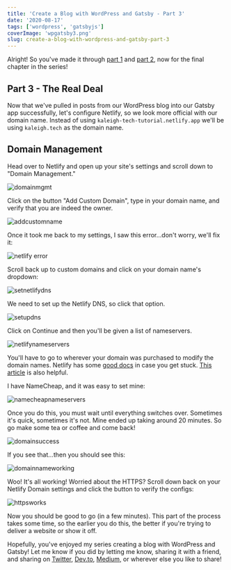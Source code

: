 ```yaml
---
title: 'Create a Blog with WordPress and Gatsby - Part 3'
date: '2020-08-17'
tags: ['wordpress', 'gatsbyjs']
coverImage: 'wpgatsby3.png'
slug: create-a-blog-with-wordpress-and-gatsby-part-3
---
```


Alright! So you've made it through [part 1](/blog/create-a-blog-with-wordpress-and-gatsby-part-1) and [part 2](/blog/create-a-blog-with-wordpress-and-gatsby-part-2), now for the final chapter in the series!

## Part 3 - The Real Deal

Now that we've pulled in posts from our WordPress blog into our Gatsby app successfully, let's configure Netlify, so we look more official with our domain name. Instead of using `kaleigh-tech-tutorial.netlify.app` we'll be using `kaleigh.tech` as the domain name.

## Domain Management

Head over to Netlify and open up your site's settings and scroll down to "Domain Management."

![domainmgmt](images/domainmanagement.png)

Click on the button "Add Custom Domain", type in your domain name, and verify that you are indeed the owner.

![addcustomname](images/addcustomname.png)

Once it took me back to my settings, I saw this error...don't worry, we'll fix it:

![netlify error](images/netlifyerror.png)

Scroll back up to custom domains and click on your domain name's dropdown:

![setnetlifydns](images/setnetlifydns.png)

We need to set up the Netlify DNS, so click that option.

![setupdns](images/setupdns.png)

Click on Continue and then you'll be given a list of nameservers.

![netlifynameservers](images/netlifynameservers.png)

You'll have to go to wherever your domain was purchased to modify the domain names. Netlify has some [good docs](https://docs.netlify.com/domains-https/custom-domains/) in case you get stuck. [This article](https://david.darn.es/tutorial/2020/07/28/switching-to-netlify-dns/) is also helpful.

I have NameCheap, and it was easy to set mine:

![namecheapnameservers](images/namecheapnameservers.png)

Once you do this, you must wait until everything switches over. Sometimes it's quick, sometimes it's not. Mine ended up taking around 20 minutes. So go make some tea or coffee and come back!

![domainsuccess](images/domainsuccess.png)

If you see that...then you should see this:

![domainnameworking](images/domainnameworking.png)

Woo! It's all working! Worried about the HTTPS? Scroll down back on your Netlify Domain settings and click the button to verify the configs:

![httpsworks](images/https.png)

Now you should be good to go (in a few minutes). This part of the process takes some time, so the earlier you do this, the better if you're trying to deliver a website or show it off.

Hopefully, you've enjoyed my series creating a blog with WordPress and Gatsby! Let me know if you did by letting me know, sharing it with a friend, and sharing on [Twitter](https://twitter.com/kaleighscruggs/status/1292808208206225409), [Dev.to](https://dev.to/kaleigh/series/8220), [Medium](https://medium.com/@kaleighscruggs), or wherever else you like to share!
